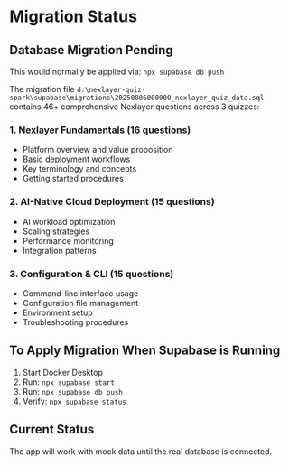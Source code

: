 # Migration Status

## Database Migration Pending

This would normally be applied via: `npx supabase db push`

The migration file `d:\nexlayer-quiz-spark\supabase\migrations\20250806000000_nexlayer_quiz_data.sql` contains 46+ comprehensive Nexlayer questions across 3 quizzes:

### 1. Nexlayer Fundamentals (16 questions)
- Platform overview and value proposition
- Basic deployment workflows  
- Key terminology and concepts
- Getting started procedures

### 2. AI-Native Cloud Deployment (15 questions)
- AI workload optimization
- Scaling strategies
- Performance monitoring
- Integration patterns

### 3. Configuration & CLI (15 questions)
- Command-line interface usage
- Configuration file management
- Environment setup
- Troubleshooting procedures

## To Apply Migration When Supabase is Running

1. Start Docker Desktop
2. Run: `npx supabase start`
3. Run: `npx supabase db push`
4. Verify: `npx supabase status`

## Current Status

The app will work with mock data until the real database is connected.

